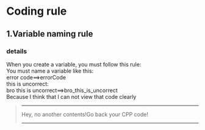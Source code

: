 # Coding rule
## 1.Variable naming rule
### details
When you create a variable, you must follow this rule:
<br>
You must name a variable like this:
<br>
error code==>errorCode
<br>
this is uncorrect:
<br>
bro this is uncorrect==>bro_this_is_uncorrect
<br>
Because I think that I can not view that code clearly
> <hr>Hey, no another contents!Go back your CPP code!<hr>
